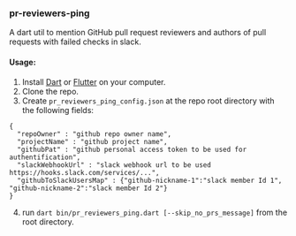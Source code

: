 <h3> pr-reviewers-ping </h3>
A dart util to mention GitHub pull request reviewers and authors of pull requests with failed checks in slack.


<h4>Usage:</h4>

1) Install [Dart](https://dart.dev/get-dart) or [Flutter](https://flutter.dev/docs/get-started/install) on your computer.
2) Clone the repo.
3) Create `pr_reviewers_ping_config.json` at the repo root directory with the following fields:
```
{
  "repoOwner" : "github repo owner name",
  "projectName" : "github project name",
  "githubPat" : "github personal access token to be used for authentification",
  "slackWebhookUrl" : "slack webhook url to be used https://hooks.slack.com/services/...",
  "githubToSlackUsersMap" : {"github-nickname-1":"slack member Id 1", "github-nickname-2":"slack member Id 2"}
}
```

4) run `dart bin/pr_reviewers_ping.dart [--skip_no_prs_message]` from the root directory.

